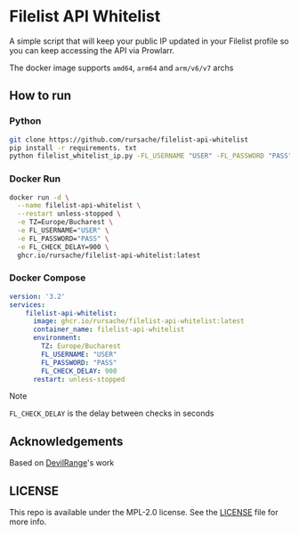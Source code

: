 # Filelist API Whitelist
A simple script that will keep your public IP updated in your Filelist profile so you can keep accessing the API via Prowlarr.

The docker image supports `amd64`, `arm64` and `arm/v6/v7` archs

## How to run
### Python
```sh
git clone https://github.com/rursache/filelist-api-whitelist
pip install -r requirements. txt
python filelist_whitelist_ip.py -FL_USERNAME "USER" -FL_PASSWORD "PASS" -FL_CHECK_DELAY 900
```

### Docker Run
```sh
docker run -d \
  --name filelist-api-whitelist \
  --restart unless-stopped \
  -e TZ=Europe/Bucharest \
  -e FL_USERNAME="USER" \
  -e FL_PASSWORD="PASS" \
  -e FL_CHECK_DELAY=900 \
  ghcr.io/rursache/filelist-api-whitelist:latest
```

### Docker Compose
```yaml
version: '3.2'
services:
    filelist-api-whitelist:
      image: ghcr.io/rursache/filelist-api-whitelist:latest
      container_name: filelist-api-whitelist
      environment:
        TZ: Europe/Bucharest
        FL_USERNAME: "USER"
        FL_PASSWORD: "PASS"
        FL_CHECK_DELAY: 900
      restart: unless-stopped
```

> [!NOTE]
> `FL_CHECK_DELAY` is the delay between checks in seconds

## Acknowledgements
Based on [DevilRange](https://github.com/DevilRange/filelist-api-whitelist)'s work

## LICENSE
This repo is available under the MPL-2.0 license. See the [LICENSE](LICENSE) file for more info.
